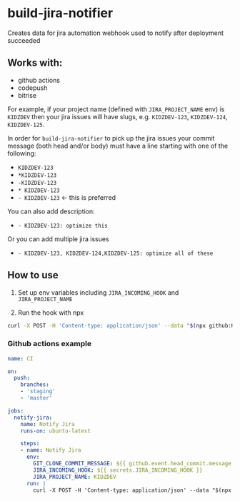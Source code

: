 # build-jira-notifier

Creates data for jira automation webhook used to notify after deployment succeeded

## Works with:
* github actions
* codepush
* bitrise

For example, if your project name (defined with `JIRA_PROJECT_NAME` env) is `KIDZDEV` then your jira issues will have slugs, e.g. `KIDZDEV-123`, `KIDZDEV-124`, `KIDZDEV-125`.

In order for `build-jira-notifier` to pick up the jira issues your commit message (both head and/or body) must have a line starting with one of the following:
* `KIDZDEV-123`
* `*KIDZDEV-123`
* `-KIDZDEV-123`
* `* KIDZDEV-123`
* `- KIDZDEV-123` <- this is preferred

You can also add description:
* `- KIDZDEV-123: optimize this`

Or you can add multiple jira issues
* `- KIDZDEV-123, KIDZDEV-124,KIDZDEV-125: optimize all of these`


## How to use

1. Set up env variables including `JIRA_INCOMING_HOOK` and `JIRA_PROJECT_NAME`

2. Run the hook with npx
```bash
curl -X POST -H 'Content-type: application/json' --data "$(npx github:KidzToPros2018/build-jira-notifier)" "$JIRA_INCOMING_HOOK"
```

### Github actions example

```yaml
name: CI

on:
  push:
    branches:
    - 'staging'
    - 'master'

jobs:
  notify-jira:
    name: Notify Jira
    runs-on: ubuntu-latest

    steps:
    - name: Notify Jira
      env:
        GIT_CLONE_COMMIT_MESSAGE: ${{ github.event.head_commit.message }}
        JIRA_INCOMING_HOOK: ${{ secrets.JIRA_INCOMING_HOOK }}
        JIRA_PROJECT_NAME: KIDZDEV
      run: |
        curl -X POST -H 'Content-type: application/json' --data "$(npx github:KidzToPros2018/build-jira-notifier)" "$JIRA_INCOMING_HOOK"
```


